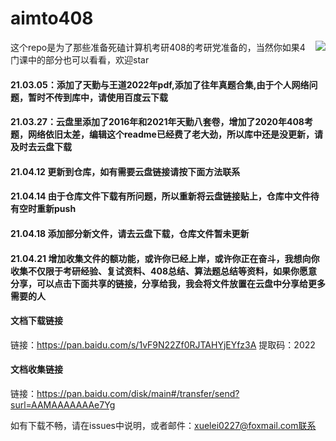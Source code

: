 # aimto408
<img align="right" src="https://github-readme-stats.vercel.app/api?username=xiaolei565&show_icons=true&icon_color=CE1D2D&text_color=718096&bg_color=ffffff&hide_title=true" />
这个repo是为了那些准备死磕计算机考研408的考研党准备的，当然你如果4门课中的部分也可以看看，欢迎star





#### 21.03.05：添加了天勤与王道2022年pdf,添加了往年真题合集,由于个人网络问题，暂时不传到库中，请使用百度云下载

#### 21.03.27：云盘里添加了2016年和2021年天勤八套卷，增加了2020年408考题，网络依旧太差，编辑这个readme已经费了老大劲，所以库中还是没更新，请及时去云盘下载

#### 21.04.12 更新到仓库，如有需要云盘链接请按下面方法联系

#### 21.04.14 由于仓库文件下载有所问题，所以重新将云盘链接贴上，仓库中文件待有空时重新push

#### 21.04.18 添加部分新文件，请去云盘下载，仓库文件暂未更新

#### 21.04.21 增加收集文件的额功能，或许你已经上岸，或许你正在奋斗，我想向你收集不仅限于考研经验、复试资料、408总结、算法题总结等资料，如果你愿意分享，可以点击下面共享的链接，分享给我，我会将文件放置在云盘中分享给更多需要的人


#### 文档下载链接
链接：https://pan.baidu.com/s/1vF9N22Zf0RJTAHYjEYfz3A 
提取码：2022 

#### 文档收集链接
链接：https://pan.baidu.com/disk/main#/transfer/send?surl=AAMAAAAAAAe7Yg


如有下载不畅，请在issues中说明，或者邮件：xuelei0227@foxmail.com联系
